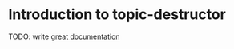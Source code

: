 # Introduction to topic-destructor

TODO: write [great documentation](http://jacobian.org/writing/what-to-write/)
